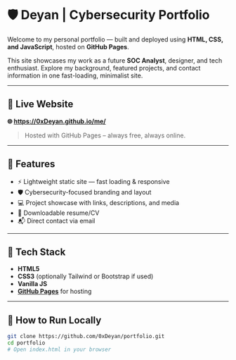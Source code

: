 # 🛡️ Deyan | Cybersecurity Portfolio

Welcome to my personal portfolio — built and deployed using **HTML, CSS, and JavaScript**, hosted on **GitHub Pages**.

This site showcases my work as a future **SOC Analyst**, designer, and tech enthusiast. Explore my background, featured projects, and contact information in one fast-loading, minimalist site.

---

## 🔗 Live Website

**🌐 https://0xDeyan.github.io/me/**  
> Hosted with GitHub Pages – always free, always online.

---

## 📂 Features

- ⚡ Lightweight static site — fast loading & responsive
- 🛡️ Cybersecurity-focused branding and layout
- 💻 Project showcase with links, descriptions, and media
- 📄 Downloadable resume/CV
- 📬 Direct contact via email

---

## 🧰 Tech Stack

- **HTML5**
- **CSS3** (optionally Tailwind or Bootstrap if used)
- **Vanilla JS**
- **[GitHub Pages](https://pages.github.com/)** for hosting

---

## 🚀 How to Run Locally

```bash
git clone https://github.com/0xDeyan/portfolio.git
cd portfolio
# Open index.html in your browser
